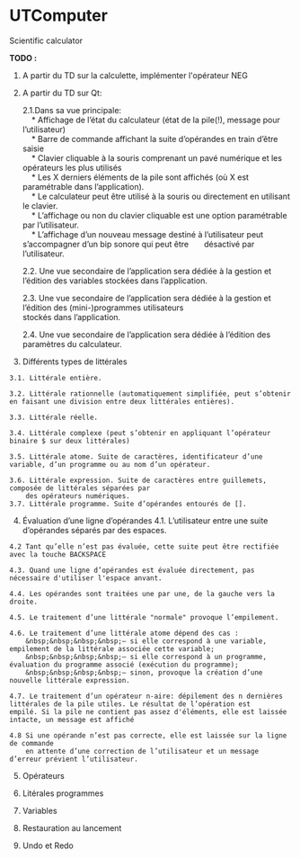 # UTComputer
Scientific calculator

__TODO :__

  1. A partir du TD sur la calculette, implémenter l'opérateur NEG
  
  2. A partir du TD sur Qt:
  
      2.1.Dans sa vue principale:  
          &nbsp;&nbsp;&nbsp;&nbsp;* Affichage de l’état du calculateur (état de la pile(!), message pour l’utilisateur)  
          &nbsp;&nbsp;&nbsp;&nbsp;* Barre de commande affichant la suite d’opérandes en train d’être saisie   
          &nbsp;&nbsp;&nbsp;&nbsp;* Clavier cliquable à la souris comprenant un pavé numérique et les opérateurs les plus utilisés  
          &nbsp;&nbsp;&nbsp;&nbsp;* Les X derniers éléments de la pile sont affichés (où X est paramétrable dans l’application).  
          &nbsp;&nbsp;&nbsp;&nbsp;* Le calculateur peut être utilisé à la souris ou directement en utilisant le clavier.  
          &nbsp;&nbsp;&nbsp;&nbsp;* L’affichage ou non du clavier cliquable est une option paramétrable par l’utilisateur.  
          &nbsp;&nbsp;&nbsp;&nbsp;* L’affichage d’un nouveau message destiné à l’utilisateur peut s’accompagner d’un bip sonore qui peut être     &nbsp;&nbsp;&nbsp;&nbsp;&nbsp;&nbsp;désactivé par l’utilisateur.  

      2.2. Une vue secondaire de l’application sera dédiée à la gestion et l’édition des variables stockées dans l’application. 
      
      2.3. Une vue secondaire de l’application sera dédiée à la gestion et l’édition des (mini-)programmes utilisateurs  
            stockés dans l’application.  
          
      2.4. Une vue secondaire de l’application sera dédiée à l’édition des paramètres du calculateur.
      
  3. Différents types de littérales
  
    3.1. Littérale entière.

    3.2. Littérale rationnelle (automatiquement simplifiée, peut s’obtenir en faisant une division entre deux littérales entières).
    
    3.3. Littérale réelle. 
    
    3.4. Littérale complexe (peut s’obtenir en appliquant l’opérateur binaire $ sur deux littérales)
    
    3.5. Littérale atome. Suite de caractères, identificateur d’une variable, d’un programme ou au nom d’un opérateur.
    
    3.6. Littérale expression. Suite de caractères entre guillemets, composée de littérales séparées par
        des opérateurs numériques.    
    3.7. Littérale programme. Suite d’opérandes entourés de [].
    
  4. Évaluation d’une ligne d’opérandes
    4.1. L’utilisateur entre une suite d’opérandes séparés par des espaces.

    4.2 Tant qu’elle n’est pas évaluée, cette suite peut être rectifiée avec la touche BACKSPACE
    
    4.3. Quand une ligne d’opérandes est évaluée directement, pas nécessaire d'utiliser l'espace anvant.
    
    4.4. Les opérandes sont traitées une par une, de la gauche vers la droite.
    
    4.5. Le traitement d’une littérale "normale" provoque l’empilement.
    
    4.6. Le traitement d’une littérale atome dépend des cas :   
        &nbsp;&nbsp;&nbsp;&nbsp;– si elle correspond à une variable, empilement de la littérale associée cette variable;  
        &nbsp;&nbsp;&nbsp;&nbsp;– si elle correspond à un programme, évaluation du programme associé (exécution du programme);  
        &nbsp;&nbsp;&nbsp;&nbsp;– sinon, provoque la création d’une nouvelle littérale expression.  
        
    4.7. Le traitement d’un opérateur n-aire: dépilement des n dernières littérales de la pile utiles. Le résultat de l’opération est       empilé. Si la pile ne contient pas assez d'éléments, elle est laissée intacte, un message est affiché    
    
    4.8 Si une opérande n’est pas correcte, elle est laissée sur la ligne de commande
        en attente d’une correction de l’utilisateur et un message d’erreur prévient l’utilisateur.  
        
  5. Opérateurs
  
  6. Litérales programmes 

  7. Variables
  
  8. Restauration au lancement
  
  9. Undo et Redo 

  
